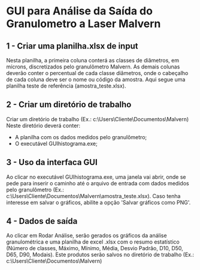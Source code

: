# GUI para Análise da Saída do Granulometro a Laser Malvern

## 1 - Criar uma planilha.xlsx de input

Nesta planilha, a primeira coluna conterá as classes de diâmetros, em mícrons, discretizados pelo granulômetro Malvern. As demais colunas deverão conter o percentual de cada classe diâmetros, onde o cabeçalho de cada coluna deve ser o nome ou código da amostra. 
Aqui segue uma planilha teste de referência (amostra_teste.xlsx).

## 2 - Criar um diretório de trabalho

Criar um diretório de trabalho (Ex.: c:\Users\Cliente\Documentos\Malvern\)
Neste diretório deverá conter:

* A planilha com os dados medidos pelo granulômetro;
* O executável GUIhistograma.exe;

## 3 - Uso da interfaca GUI

Ao clicar no executável GUIhistograma.exe, uma janela vai abrir, onde se pede para inserir o caminho até o arquivo de entrada com dados medidos pelo granulômetro (Ex.: c:\Users\Cliente\Documentos\Malvern\amostra_teste.xlsx).
Caso tenha interesse em salvar o gráficos, abilite a opção 'Salvar gráficos como PNG'.

## 4 - Dados de saída

Ao clicar em Rodar Análise, serão gerados os gráficos da análise granulométrica e uma planilha de excel .xlsx com o resumo estatístico (Número de classes, Máximo, Mínimo, Média, Desvio Padrão, D10, D50, D65, D90, Modais). Este produtos serão salvos no diretório de trabalho (Ex.: c:\Users\Cliente\Documentos\Malvern\)
